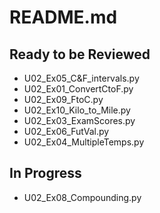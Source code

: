 # README.md
## Ready to be Reviewed
* U02_Ex05_C&F_intervals.py
* U02_Ex01_ConvertCtoF.py
* U02_Ex09_FtoC.py
* U02_Ex10_Kilo_to_Mile.py
* U02_Ex03_ExamScores.py
* U02_Ex06_FutVal.py
* U02_Ex04_MultipleTemps.py
## In Progress
* U02_Ex08_Compounding.py